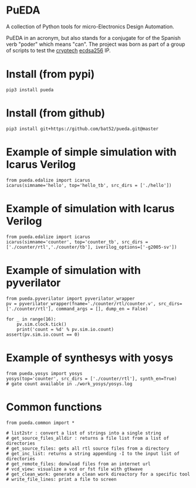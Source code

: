 PuEDA
=====
A collection of Python tools for micro-Electronics Design Automation.

PuEDA in an acronym, but also stands for a conjugate for of the Spanish verb "poder" which means "can".
The project was born as part of a group of scripts to test the [cryptech](https://cryptech.is/) [ecdsa256](https://github.com/bat52/cryptech) IP.

# Install (from pypi)
    pip3 install pueda

# Install (from github)
    pip3 install git+https://github.com/bat52/pueda.git@master

# Example of simple simulation with Icarus Verilog
    from pueda.edalize import icarus
    icarus(simname='hello', top='hello_tb', src_dirs = ['./hello'])
   
# Example of simulation with Icarus Verilog
    from pueda.edalize import icarus
    icarus(simname='counter', top='counter_tb', src_dirs = ['./counter/rtl','./counter/tb'], iverilog_options=['-g2005-sv'])

# Example of simulation with pyverilator
    from pueda.pyverilator import pyverilator_wrapper
    pv = pyverilator_wrapper(fname='./counter/rtl/counter.v', src_dirs=['./counter/rtl'], command_args = [], dump_en = False)

    for _ in range(16):
        pv.sim.clock.tick()
        print('count = %d' % pv.sim.io.count)
    assert(pv.sim.io.count == 0)

# Example of synthesys with yosys
    from pueda.yosys import yosys
    yosys(top='counter', src_dirs = ['./counter/rtl'], synth_en=True)
    # gate count available in ./work_yosys/yosys.log

# Common functions
    from pueda.common import * 
    
    # list2str : convert a list of strings into a single string
    # get_source_files_alldir : returns a file list from a list of directories
    # get_source_files: gets all rtl source files from a directory
    # get_inc_list: returns a string appending -I to the input list of directories
    # get_remote_files: donwload files from an internet url
    # vcd_view: visualize a vcd or fst file with gtkwave
    # get_clean_work: generate a clean work direactory for a specific tool
    # write_file_lines: print a file to screen
